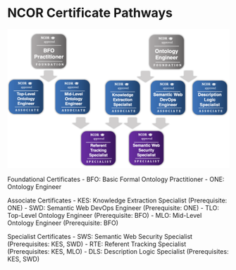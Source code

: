 # NCOR Certificate Pathways

![NCOR Pathways](assets/ncor-pathways.png)

Foundational Certificates
    - BFO: Basic Formal Ontology Practitioner
    - ONE: Ontology Engineer

Associate Certificates
    - KES: Knowledge Extraction Specialist (Prerequisite: ONE)
    - SWD: Semantic Web DevOps Engineer (Prerequisite: ONE)
    - TLO: Top-Level Ontology Engineer (Prerequisite: BFO)
    - MLO: Mid-Level Ontology Engineer (Prerequisite: BFO)

Specialist Certificates
    - SWS: Semantic Web Security Specialist (Prerequisites: KES, SWD)
    - RTE: Referent Tracking Specialist (Prerequisites: KES, MLO)
    - DLS: Description Logic Specialist (Prerequisites: KES, SWD)

